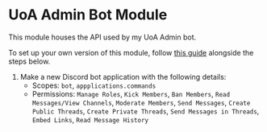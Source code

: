 # UoA Admin Bot Module

This module houses the API used by my UoA Admin bot.

To set up your own version of this module, follow [this guide](https://firebase.google.com/docs/admin/setup?authuser=0#add-sdk) alongside the steps below.

1. Make a new Discord bot application with the following details:
    - Scopes: `bot`, `appplications.commands`
    - Permissions: `Manage Roles`, `Kick Members`, `Ban Members`, `Read Messages/View Channels`, `Moderate Members`, `Send Messages`, `Create Public Threads`, `Create Private Threads`, `Send Messages in Threads`, `Embed Links`, `Read Message History`
